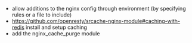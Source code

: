  - allow additions to the nginx config through environment (by specifying rules or a file to include)
 - https://github.com/openresty/srcache-nginx-module#caching-with-redis install and setup caching
 - add the nginx_cache_purge module
